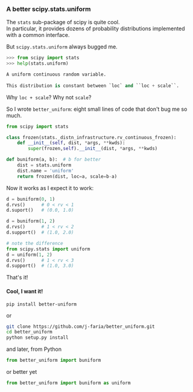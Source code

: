 ### A better scipy.stats.uniform

The `stats` sub-package of scipy is quite cool.  
In particular, it provides dozens of probability distributions implemented with
a common interface.

But `scipy.stats.uniform` always bugged me.


```python
>>> from scipy import stats
>>> help(stats.uniform)

A uniform continuous random variable.
  
This distribution is constant between `loc` and ``loc + scale``.
```

Why `loc + scale`? Why not `scale`?  

So I wrote `better_uniform`: eight small lines of code that don't bug me so
much.


```python
from scipy import stats 

class frozen(stats._distn_infrastructure.rv_continuous_frozen):
    def __init__(self, dist, *args, **kwds):
        super(frozen,self).__init__(dist, *args, **kwds)

def buniform(a, b):  # b for better
    dist = stats.uniform
    dist.name = 'uniform'
    return frozen(dist, loc=a, scale=b-a)
```


Now it works as I expect it to work:

```python
d = buniform(0, 1)
d.rvs()      # 0 < rv < 1
d.suport()   # (0.0, 1.0)

d = buniform(1, 2)
d.rvs()      # 1 < rv < 2
d.support()  # (1.0, 2.0)

# note the difference
from scipy.stats import uniform
d = uniform(1, 2)
d.rvs()      # 1 < rv < 3
d.support()  # (1.0, 3.0)
```



That's it!


#### Cool, I want it!

```
pip install better-uniform
```

or 

```bash
git clone https://github.com/j-faria/better_uniform.git
cd better_uniform
python setup.py install
```

and later, from Python

```python
from better_uniform import buniform
```

or better yet

```python
from better_uniform import buniform as uniform
```


